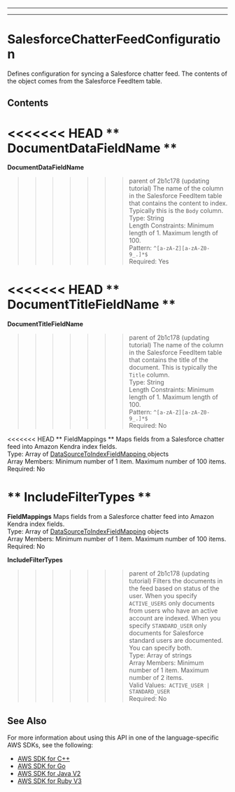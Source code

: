 --------

--------

# SalesforceChatterFeedConfiguration<a name="API_SalesforceChatterFeedConfiguration"></a>

Defines configuration for syncing a Salesforce chatter feed\. The contents of the object comes from the Salesforce FeedItem table\.

## Contents<a name="API_SalesforceChatterFeedConfiguration_Contents"></a>

<<<<<<< HEAD
 ** DocumentDataFieldName **   <a name="Kendra-Type-SalesforceChatterFeedConfiguration-DocumentDataFieldName"></a>
=======
 **DocumentDataFieldName**   <a name="Kendra-Type-SalesforceChatterFeedConfiguration-DocumentDataFieldName"></a>
>>>>>>> parent of 2b1c178 (updating tutorial)
The name of the column in the Salesforce FeedItem table that contains the content to index\. Typically this is the `Body` column\.  
Type: String  
Length Constraints: Minimum length of 1\. Maximum length of 100\.  
Pattern: `^[a-zA-Z][a-zA-Z0-9_.]*$`   
Required: Yes

<<<<<<< HEAD
 ** DocumentTitleFieldName **   <a name="Kendra-Type-SalesforceChatterFeedConfiguration-DocumentTitleFieldName"></a>
=======
 **DocumentTitleFieldName**   <a name="Kendra-Type-SalesforceChatterFeedConfiguration-DocumentTitleFieldName"></a>
>>>>>>> parent of 2b1c178 (updating tutorial)
The name of the column in the Salesforce FeedItem table that contains the title of the document\. This is typically the `Title` column\.  
Type: String  
Length Constraints: Minimum length of 1\. Maximum length of 100\.  
Pattern: `^[a-zA-Z][a-zA-Z0-9_.]*$`   
Required: No

<<<<<<< HEAD
 ** FieldMappings **   <a name="Kendra-Type-SalesforceChatterFeedConfiguration-FieldMappings"></a>
Maps fields from a Salesforce chatter feed into Amazon Kendra index fields\.  
Type: Array of [ DataSourceToIndexFieldMapping ](API_DataSourceToIndexFieldMapping.md) objects  
Array Members: Minimum number of 1 item\. Maximum number of 100 items\.  
Required: No

 ** IncludeFilterTypes **   <a name="Kendra-Type-SalesforceChatterFeedConfiguration-IncludeFilterTypes"></a>
=======
 **FieldMappings**   <a name="Kendra-Type-SalesforceChatterFeedConfiguration-FieldMappings"></a>
Maps fields from a Salesforce chatter feed into Amazon Kendra index fields\.  
Type: Array of [DataSourceToIndexFieldMapping](API_DataSourceToIndexFieldMapping.md) objects  
Array Members: Minimum number of 1 item\. Maximum number of 100 items\.  
Required: No

 **IncludeFilterTypes**   <a name="Kendra-Type-SalesforceChatterFeedConfiguration-IncludeFilterTypes"></a>
>>>>>>> parent of 2b1c178 (updating tutorial)
Filters the documents in the feed based on status of the user\. When you specify `ACTIVE_USERS` only documents from users who have an active account are indexed\. When you specify `STANDARD_USER` only documents for Salesforce standard users are documented\. You can specify both\.  
Type: Array of strings  
Array Members: Minimum number of 1 item\. Maximum number of 2 items\.  
Valid Values:` ACTIVE_USER | STANDARD_USER`   
Required: No

## See Also<a name="API_SalesforceChatterFeedConfiguration_SeeAlso"></a>

For more information about using this API in one of the language\-specific AWS SDKs, see the following:
+  [ AWS SDK for C\+\+](https://docs.aws.amazon.com/goto/SdkForCpp/kendra-2019-02-03/SalesforceChatterFeedConfiguration) 
+  [ AWS SDK for Go](https://docs.aws.amazon.com/goto/SdkForGoV1/kendra-2019-02-03/SalesforceChatterFeedConfiguration) 
+  [ AWS SDK for Java V2](https://docs.aws.amazon.com/goto/SdkForJavaV2/kendra-2019-02-03/SalesforceChatterFeedConfiguration) 
+  [ AWS SDK for Ruby V3](https://docs.aws.amazon.com/goto/SdkForRubyV3/kendra-2019-02-03/SalesforceChatterFeedConfiguration) 